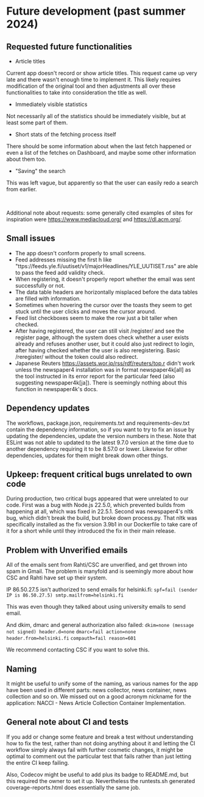 # Future development (past summer 2024)

## Requested future functionalities
- Article titles

Current app doesn't record or show article titles. This request came up very late and there wasn't enough time to implement it. This likely requires modification of the original tool and then adjustments all over these functionalities to take into consideration the title as well.

- Immediately visible statistics

Not necessarily all of the statistics should be immediately visible, but at least some part of them.

- Short stats of the fetching process itself

There should be some information about when the last fetch happened or even a list of the fetches on Dashboard, and maybe some other information about them too.

- "Saving" the search

This was left vague, but apparently so that the user can easily redo a search from earlier.

<br>

Additional note about requests: some generally cited examples of sites for inspiration were https://www.mediacloud.org/ and https://dl.acm.org/.

## Small issues
- The app doesn't conform properly to small screens.
- Feed addresses missing the first h like "ttps://feeds.yle.fi/uutiset/v1/majorHeadlines/YLE_UUTISET.rss" are able to pass the feed add validity check.
- When registering, it doesn't properly report whether the email was sent successfully or not.
- The data table headers are horizontally misplaced before the data tables are filled with information.
- Sometimes when hovering the cursor over the toasts they seem to get stuck until the user clicks and moves the cursor around.
- Feed list checkboxes seem to make the row just a bit taller when checked.
- After having registered, the user can still visit /register/ and see the register page, although the system does check whether a user exists already and refuses another user, but it could also just redirect to login, after having checked whether the user is also reregistering. Basic /reregister/ without the token could also redirect.
- Japanese Reuters https://assets.wor.jp/rss/rdf/reuters/top.r didn't work unless the newspaper4 installation was in format newspaper4k[all] as the tool instructed in its error report for the particular feed (also suggesting newspaper4k[ja]). There is seemingly nothing about this function in newspaper4k's docs.

## Dependency updates
The workflows, package.json, requirements.txt and requirements-dev.txt contain the dependency information, so if you want to try to fix an issue by updating the dependencies, update the version numbers in these. Note that ESLint was not able to updated to the latest 9.7.0 version at the time due to another dependency requiring it to be 8.57.0 or lower. Likewise for other dependencies, updates for them might break down other things.

## Upkeep: frequent critical bugs unrelated to own code
During production, two critical bugs appeared that were unrelated to our code. First was a bug with Node.js 22.5.0, which prevented builds from happening at all, which was fixed in 22.5.1. Second was newspaper4's nltk bug, which didn't break the build, but broke down process.py. That nltk was specifically installed as the fix version 3.9b1 in our Dockerfile to take care of it for a short while until they introduced the fix in their main release.

## Problem with Unverified emails
All of the emails sent from Rahti/CSC are unverified, and get thrown into spam in Gmail. The problem is manyfold and is seemingly more about how CSC and Rahti have set up their system.

IP 86.50.27.5 isn't authorized to send emails for helsinki.fi:
`spf=fail (sender IP is 86.50.27.5) smtp.mailfrom=helsinki.fi`

This was even though they talked about using university emails to send email.

And dkim, dmarc and general authorization also failed:
`dkim=none (message not signed) header.d=none`
`dmarc=fail action=none header.from=helsinki.fi`
`compauth=fail reason=601`

We recommend contacting CSC if you want to solve this.

## Naming
It might be useful to unify some of the naming, as various names for the app have been used in different parts: news collector, news container, news collection and so on. We missed out on a good acronym nickname for the application: NACCI - News Article Collection Container Implementation. 

## General note about CI and tests
If you add or change some feature and break a test without understanding how to fix the test, rather than not doing anything about it and letting the CI workflow simply always fail with further cosmetic changes, it might be optimal to comment out the particular test that fails rather than just letting the entire CI keep failing.

Also, Codecov might be useful to add plus its badge to README.md, but this required the owner to set it up. Nevertheless the runtests.sh generated coverage-reports.html does essentially the same job.
